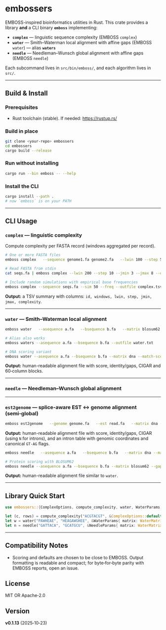 # embossers

EMBOSS-inspired bioinformatics utilities in Rust. This crate provides a library **and** a CLI binary **`emboss`** implementing:

- **`complex`** — linguistic sequence complexity (EMBOSS `complex`)
- **`water`** — Smith–Waterman local alignment with affine gaps (EMBOSS `water`) — alias **`waters`**
- **`needle`** — Needleman–Wunsch global alignment with affine gaps (EMBOSS `needle`)

Each subcommand lives in `src/bin/emboss/`, and each algorithm lives in `src/`.

---

## Build & Install

### Prerequisites
- Rust toolchain (stable). If needed: <https://rustup.rs/>

### Build in place
```bash
git clone <your-repo> embossers
cd embossers
cargo build --release
```

### Run without installing
```bash
cargo run --bin emboss -- --help
```

### Install the CLI
```bash
cargo install --path .
# now `emboss` is on your PATH
```

---

## CLI Usage

### `complex` — linguistic complexity
Compute complexity per FASTA record (windows aggregated per record).

```bash
# One or more FASTA files
emboss complex   --sequence genome1.fa genome2.fa   --lwin 100 --step 5 --jmin 4 --jmax 6   --outfile complex.tsv

# Read FASTA from stdin
cat seqs.fa | emboss complex --lwin 200 --step 10 --jmin 3 --jmax 8 --outfile out.tsv

# Include random simulations with empirical base frequencies
emboss complex --sequence seqs.fa --sim 50 --freq --outfile complex.tsv
```

**Output:** a TSV summary with columns: `id, windows, lwin, step, jmin, jmax, complexity`.

---

### `water` — Smith–Waterman local alignment
```bash
emboss water   --asequence a.fa   --bsequence b.fa   --matrix blosum62   --gapopen 10.0 --gapextend 0.5   --outfile water.txt

# Alias also works
emboss waters --asequence a.fa --bsequence b.fa --outfile water.txt

# DNA scoring variant
emboss water --asequence a.fa --bsequence b.fa --matrix dna --match-score 2 --mismatch -1
```

**Output:** human-readable alignment file with score, identity/gaps, CIGAR and 60‑column blocks.

---

### `needle` — Needleman–Wunsch global alignment
---

### `est2genome` — splice-aware EST ↔ genome alignment (semi‑global)
```bash
emboss est2genome   --genome genome.fa   --est read.fa   --matrix dna --match-score 2 --mismatch -1   --gapopen 10.0 --gapextend 0.5   --intron-min 20 --splice-bonus 5   --outfile est2genome.txt
```

**Output:** human-readable alignment file with score, identity/gaps, CIGAR (using `N` for introns), and an intron table with genomic coordinates and canonical `GT-AG` flags.

```bash
emboss needle   --asequence a.fa   --bsequence b.fa   --matrix dna --match-score 1 --mismatch -1   --gapopen 10.0 --gapextend 0.5   --outfile needle.txt

# Protein scoring with BLOSUM62
emboss needle --asequence a.fa --bsequence b.fa --matrix blosum62 --gapopen 10 --gapextend 0.5
```

**Output:** human-readable alignment file similar to `water`.

---

## Library Quick Start

```rust
use embossers::{ComplexOptions, compute_complexity, water, WaterParams, WaterMatrix, needle, NeedleParams};

let (c, rows) = compute_complexity("ACGTACGT", &ComplexOptions::default()).unwrap();
let w = water("PAWHEAE", "HEAGAWGHEE", &WaterParams{ matrix: WaterMatrix::Blosum62, ..Default::default() }).unwrap();
let n = needle("GATTACA", "GCATGCU", &NeedleParams{ matrix: WaterMatrix::Dna{ match_score: 1, mismatch: -1 }, ..Default::default() }).unwrap();
```

---

## Compatibility Notes
- Scoring and defaults are chosen to be close to EMBOSS. Output formatting is readable and compact; for byte‑for‑byte parity with EMBOSS reports, open an issue.

## License
MIT OR Apache‑2.0

## Version
**v0.1.13** (2025‑10‑23)
